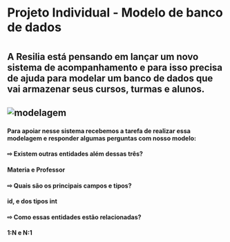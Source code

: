 <h1>Projeto Individual - Modelo de banco de dados
<h1/>
  
  <h2> A Resilia está pensando em lançar um novo sistema de acompanhamento e para isso precisa de ajuda para modelar um banco de dados que vai armazenar seus cursos, turmas e alunos.<h2/>
    
 ![modelagem](https://user-images.githubusercontent.com/47828514/222542649-bd6adc59-6c40-4ea9-adfb-00158b762d96.png)
    
    
  <h4> Para apoiar nesse sistema recebemos a tarefa de realizar essa modelagem e responder algumas perguntas com nosso modelo: <h4/>
    
   <h4> ⇨ Existem outras entidades além dessas três?<h4/>
<h4> Materia e Professor <h4/>

  <h4>⇨ Quais são os principais campos e tipos? <h4/>
<h4>id, e dos tipos int <h4/>

<h4>⇨ Como essas entidades estão relacionadas? <h4/>
<h4>1:N e N:1 <h4/>

  
    
